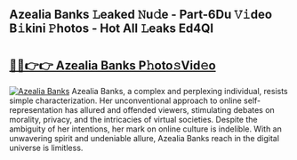 ## Azealia Banks 𝙻eaked 𝙽u𝚍e - Part-6Du 𝚅𝚒deo B𝚒kini 𝙿hotos - Hot All 𝙻eaks Ed4QI

# <h2><a href="http://ld1g5v.urlbe.top/?page=Azealia+Banks">🔗🔗👉👉 Azealia Banks P𝚑oto𝚜Vid𝚎o</a></h2>

[![Azealia Banks](https://i.imgur.com/eBuTRDB.gif)](http://ld1g5v.urlbe.top/?page=Azealia+Banks)
Azealia Banks, a complex and perplexing individual, resists simple characterization. Her unconventional approach to online self-representation has allured and offended viewers, stimulating debates on morality, privacy, and the intricacies of virtual societies. Despite the ambiguity of her intentions, her mark on online culture is indelible. With an unwavering spirit and undeniable allure, Azealia Banks reach in the digital universe is limitless.
